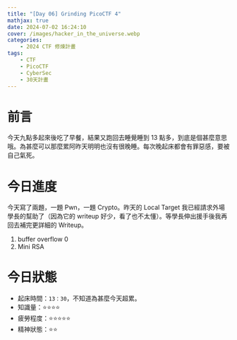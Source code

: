 ```yaml
---
title: "[Day 06] Grinding PicoCTF 4"
mathjax: true
date: 2024-07-02 16:24:10
cover: /images/hacker_in_the_universe.webp
categories:
    - 2024 CTF 修煉計畫
tags:
    - CTF
    - PicoCTF
    - CyberSec
    - 30天計畫
---
```


# 前言

今天九點多起來後吃了早餐，結果又跑回去睡覺睡到 13 點多，到底是個甚麼意思哦。為甚麼可以那麼累阿昨天明明也沒有很晚睡。每次晚起床都會有罪惡感，要被自己氣死。

# 今日進度

今天寫了兩題，一題 Pwn，一題 Crypto。昨天的 Local Target 我已經請求外場學長的幫助了（因為它的 writeup 好少，看了也不太懂）。等學長伸出援手後我再回去補完更詳細的 Writeup。

1. buffer overflow 0
2. Mini RSA

# 今日狀態

-   起床時間：`13：30`，不知道為甚麼今天超累。
-   知識量：⭐⭐⭐⭐
-   疲勞程度：⭐⭐⭐⭐⭐
-   精神狀態：⭐⭐
